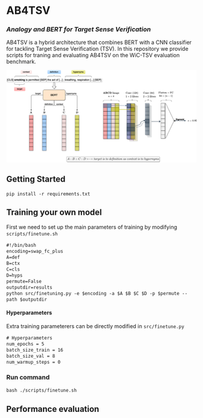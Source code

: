 # AB4TSV
### *Analogy and BERT for Target Sense Verification*

AB4TSV is a hybrid architecture that combines BERT with a CNN classifier for tackling Target Sense Verification (TSV). In this repository we provide scripts for traning and evaluating AB4TSV on the WiC-TSV evaluation benchmark.

![alt text](https://github.com/gonconist/ab4tsv/blob/main/ab4tsv.png)


## Getting Started

```shell
pip install -r requirements.txt
```

## Training your own model

First we need to set up the main parameters of training by modifying `scripts/finetune.sh`

```shell
#!/bin/bash
encoding=swap_fc_plus
A=def
B=ctx
C=cls
D=hyps
permute=False
outputdir=results
python src/finetuning.py -e $encoding -a $A $B $C $D -p $permute --path $outputdir
```
#### Hyperparameters

Extra training parameterers can be directly modified in `src/finetune.py`
```shell
# Hyperparameters
num_epochs = 5
batch_size_train = 16
batch_size_val = 8
num_warmup_steps = 0
```


### Run command
```shell
bash ./scripts/finetune.sh
```


## Performance evaluation
